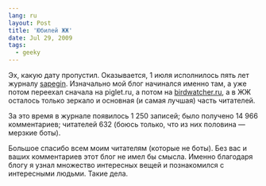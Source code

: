 ```yaml
---
lang: ru
layout: Post
title: 'Юбилей ЖЖ'
date: Jul 29, 2009
tags:
  - geeky
---
```


Эх, какую дату пропустил. Оказывается, 1 июля исполнилось пять лет журналу [sapegin](http://sapegin.livejournal.com/). Изначально мой блог начинался именно там, а уже потом переехал сначала на piglet.ru, а потом на [birdwatcher.ru](http://birdwatcher.ru/ 'Блог Артёма Сапегина'), а в ЖЖ осталось только зеркало и основная (и самая лучшая) часть читателей.

За это время в журнале появилось 1 250 записей; было получено 14 966 комментариев; читателей 632 (боюсь только, что из них половина — мерзкие боты).

Большое спасибо всем моим читателям (которые не боты). Без вас и ваших комментариев этот блог не имел бы смысла. Именно благодаря блогу я узнал множество интересных вещей и познакомился с интересными людьми. Такие дела.
